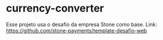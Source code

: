 # currency-converter
Esse projeto usa o desafio da empresa Stone como base. Link: https://github.com/stone-payments/template-desafio-web
